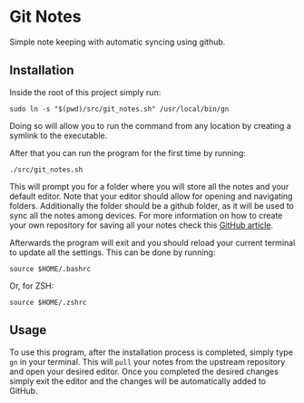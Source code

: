 # Git Notes

Simple note keeping with automatic syncing using github.

## Installation

Inside the root of this project simply run:

```
sudo ln -s "$(pwd)/src/git_notes.sh" /usr/local/bin/gn
```

Doing so will allow you to run the command from any location by creating a symlink to the executable.

After that you can run the program for the first time by running:

```
./src/git_notes.sh
```

This will prompt you for a folder where you will store all the notes and your default editor.
Note that your editor should allow for opening and navigating folders. 
Additionally the folder should be a github folder, as it will be used to sync all the notes among devices. 
For more information on how to create your own repository for saving all your notes check this [GitHub article](https://docs.github.com/en/repositories/creating-and-managing-repositories/creating-a-new-repository).

Afterwards the program will exit and you should reload your current terminal to update all the settings.
This can be done by running:

```
source $HOME/.bashrc
```

Or, for ZSH:

```
source $HOME/.zshrc
```

## Usage

To use this program, after the installation process is completed, simply type `gn` in your terminal. 
This will `pull` your notes from the upstream repository and open your desired editor.
Once you completed the desired changes simply exit the editor and the changes will be automatically added to GitHub.

